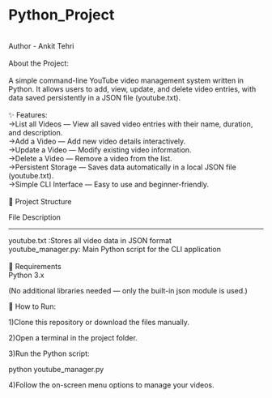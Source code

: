# Python_Project
<br>
Author - Ankit Tehri
<br>
<br>
About the Project:
<br>
<br>
<bold>A simple command-line YouTube video management system written in Python. 
It allows users to add, view, update, and delete video entries, with data saved persistently in a JSON file (youtube.txt).</bold>
<br>
<br>
✨ Features:
<br>
->List all Videos — View all saved video entries with their name, duration, and description.
<br>
->Add a Video — Add new video details interactively.
<br>
->Update a Video — Modify existing video information.
<br>
->Delete a Video — Remove a video from the list.
<br>
->Persistent Storage — Saves data automatically in a local JSON file (youtube.txt).
<br>
->Simple CLI Interface — Easy to use and beginner-friendly.
<br>
<br>
📂 Project Structure

File	Description<hr>
youtube.txt	:Stores all video data in JSON format
<br>
youtube_manager.py:	Main Python script for the CLI application
<br>
<br>
🔧 Requirements<br>
Python 3.x

(No additional libraries needed — only the built-in json module is used.)

🚀 How to Run:

1)Clone this repository or download the files manually.

2)Open a terminal in the project folder.

3)Run the Python script:

python youtube_manager.py

4)Follow the on-screen menu options to manage your videos.






